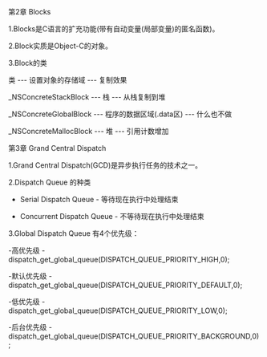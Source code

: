 第2章 Blocks



1.Blocks是C语言的扩充功能(带有自动变量(局部变量)的匿名函数)。



2.Block实质是Object-C的对象。



3.Block的类

类 ---
设置对象的存储域 --- 复制效果

_NSConcreteStackBlock --- 栈 --- 从栈复制到堆

_NSConcreteGlobalBlock --- 程序的数据区域(.data区) --- 什么也不做

_NSConcreteMallocBlock --- 堆 --- 引用计数增加





第3章 Grand Central Dispatch



1.Grand Central Dispatch(GCD)是异步执行任务的技术之一。



2.Dispatch Queue 的种类

- Serial Dispatch Queue - 等待现在执行中处理结束

- Concurrent Dispatch Queue - 不等待现在执行中处理结束



3.Global Dispatch Queue 有4个优先级：

-高优先级 - dispatch_get_global_queue(DISPATCH_QUEUE_PRIORITY_HIGH,0); 

-默认优先级 - dispatch_get_global_queue(DISPATCH_QUEUE_PRIORITY_DEFAULT,0);

-低优先级 - dispatch_get_global_queue(DISPATCH_QUEUE_PRIORITY_LOW,0);

-后台优先级 - dispatch_get_global_queue(DISPATCH_QUEUE_PRIORITY_BACKGROUND,0);
